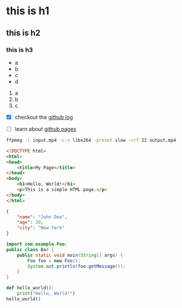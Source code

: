 # this is h1
## this is h2
### this is h3




+ a
+ b
+ c
+ d

1. a
1. b
1. c        

- [X] checkout the [github log](http://github.com)
- [ ] learn about [github pages](http://pages.github.com)


````bash
ffpmeg -i input.mp4 -c:v libx264 -preset slow -crf 22 output.mp4
````

```html
<!DOCTYPE html>
<html>
<head>      
    <title>My Page</title>
</head>
<body>
    <h1>Hello, World!</h1>
    <p>This is a simple HTML page.</p>
</body>     
</html>
```

```json
{
    "name": "John Doe",
    "age": 30,
    "city": "New York"
}
```


```java
import com.example.Foo;
public class Bar {
    public static void main(String[] args) {
        Foo foo = new Foo();
        System.out.println(foo.getMessage());
    }
}
```

```python
def hello_world():
    print("Hello, World!")      
hello_world()
```